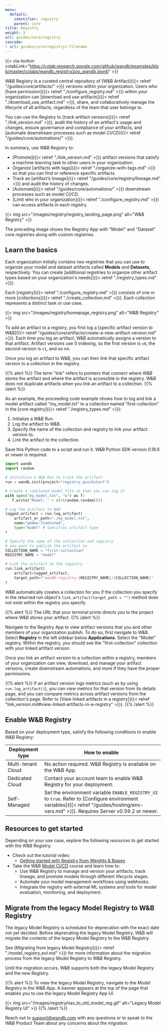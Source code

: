 ```yaml
---
menu:
  default:
    identifier: registry
    parent: core
title: Registry
weight: 3
url: guides/core/registry
cascade:
- url: guides/core/registry/:filename
---
```

{{< cta-button colabLink="https://colab.research.google.com/github/wandb/examples/blob/master/colabs/wandb_registry/zoo_wandb.ipynb" >}}

W&B Registry is a curated central repository of [W&B Artifact]({{< relref "/guides/core/artifacts/" >}}) versions within your organization. Users who [have permission]({{< relref "./configure_registry.md" >}}) within your organization can [download and use artifacts]({{< relref "./download_use_artifact.md" >}}), share, and collaboratively manage the lifecycle of all artifacts, regardless of the team that user belongs to.

You can use the Registry to [track artifact versions]({{< relref "./link_version.md" >}}), audit the history of an artifact's usage and changes, ensure governance and compliance of your artifacts, and [automate downstream processes such as model CI/CD]({{< relref "/guides/core/automations/" >}}).

In summary, use W&B Registry to:

- [Promote]({{< relref "./link_version.md" >}}) artifact versions that satisfy a machine learning task to other users in your organization.
- Organize [artifacts with tags]({{< relref "./organize-with-tags.md" >}}) so that you can find or reference specific artifacts.
- Track an [artifact’s lineage]({{< relref "/guides/core/registry/lineage.md" >}}) and audit the history of changes.
- [Automate]({{< relref "/guides/core/automations/" >}}) downstream processes such as model CI/CD.
- [Limit who in your organization]({{< relref "./configure_registry.md" >}}) can access artifacts in each registry.

<!-- - Quickly find or reference important artifacts with a unique identifier known as aliases.-->

{{< img src="/images/registry/registry_landing_page.png" alt="W&B Registry" >}}

The preceding image shows the Registry App with "Model" and "Dataset" core registries along with custom registries.


## Learn the basics
Each organization initially contains two registries that you can use to organize your model and dataset artifacts called **Models** and **Datasets**, respectively. You can create [additional registries to organize other artifact types based on your organization's needs]({{< relref "./registry_types.md" >}}). 

Each [registry]({{< relref "./configure_registry.md" >}}) consists of one or more [collections]({{< relref "./create_collection.md" >}}). Each collection represents a distinct task or use case.

{{< img src="/images/registry/homepage_registry.png" alt="W&B Registry" >}}

To add an artifact to a registry, you first log a [specific artifact version to W&B]({{< relref "/guides/core/artifacts/create-a-new-artifact-version.md" >}}). Each time you log an artifact, W&B automatically assigns a version to that artifact. Artifact versions use 0 indexing, so the first version is `v0`, the second version is `v1`, and so on. 

Once you log an artifact to W&B, you can then link that specific artifact version to a collection in the registry. 

{{% alert %}}
The term "link" refers to pointers that connect where W&B stores the artifact and where the artifact is accessible in the registry. W&B does not duplicate artifacts when you link an artifact to a collection.
{{% /alert %}}

As an example, the proceeding code example shows how to log and link a model artifact called "my_model.txt" to a collection named "first-collection" in the [core registry]({{< relref "./registry_types.md" >}}):

1. Initialize a W&B Run.
2. Log the artifact to W&B.
3. Specify the name of the collection and registry to link your artifact version to.
4. Link the artifact to the collection.

Save this Python code to a script and run it. W&B Python SDK version 0.18.6 or newer is required.

```python title="hello_collection.py"
import wandb
import random

# Initialize a W&B Run to track the artifact
run = wandb.init(project="registry_quickstart") 

# Create a simulated model file so that you can log it
with open("my_model.txt", "w") as f:
   f.write("Model: " + str(random.random()))

# Log the artifact to W&B
logged_artifact = run.log_artifact(
    artifact_or_path="./my_model.txt", 
    name="gemma-finetuned", 
    type="model" # Specifies artifact type
)

# Specify the name of the collection and registry
# you want to publish the artifact to
COLLECTION_NAME = "first-collection"
REGISTRY_NAME = "model"

# Link the artifact to the registry
run.link_artifact(
    artifact=logged_artifact, 
    target_path=f"wandb-registry-{REGISTRY_NAME}/{COLLECTION_NAME}"
)
```

W&B automatically creates a collection for you if the collection you specify in the returned run object's `link_artifact(target_path = "")` method does not exist within the registry you specify.

{{% alert %}}
The URL that your terminal prints directs you to the project where W&B stores your artifact. 
{{% /alert %}}

Navigate to the Registry App to view artifact versions that you and other members of your organization publish. To do so, first navigate to W&B. Select **Registry** in the left sidebar below **Applications**. Select the "Model" registry. Within the registry, you should see the "first-collection" collection with your linked artifact version.

Once you link an artifact version to a collection within a registry, members of your organization can view, download, and manage your artifact versions, create downstream automations, and more if they have the proper permissions.

{{% alert %}}
If an artifact version logs metrics (such as by using `run.log_artifact()`), you can view metrics for that version from its details page, and you can compare metrics across artifact versions from the collection's page. Refer to [View linked artifacts in a registry]({{< relref "link_version.md#view-linked-artifacts-in-a-registry" >}}).
{{% /alert %}}

## Enable W&B Registry

Based on your deployment type, satisfy the following conditions to enable W&B Registry:

| Deployment type | How to enable |
| ----- | ----- |
| Multi-tenant Cloud | No action required. W&B Registry is available on the W&B App. |
| Dedicated Cloud | Contact your account team to enable W&B Registry for your deployment. |
| Self-Managed | Set the environment variable `ENABLE_REGISTRY_UI` to `true`. Refer to [Configure environment variables]({{< relref "/guides/hosting/env-vars.md" >}}). Requires Server v0.59.2 or newer. |


## Resources to get started

Depending on your use case, explore the following resources to get started with the W&B Registry:

* Check out the tutorial video:
    * [Getting started with Registry from Weights & Biases](https://www.youtube.com/watch?v=p4XkVOsjIeM)
* Take the W&B [Model CI/CD](https://www.wandb.courses/courses/enterprise-model-management) course and learn how to:
    * Use W&B Registry to manage and version your artifacts, track lineage, and promote models through different lifecycle stages.
    * Automate your model management workflows using webhooks.
    * Integrate the registry with external ML systems and tools for model evaluation, monitoring, and deployment.



## Migrate from the legacy Model Registry to W&B Registry

The legacy Model Registry is scheduled for deprecation with the exact date not yet decided. Before deprecating the legacy Model Registry, W&B will migrate the contents of the legacy Model Registry to the W&B Registry. 


See [Migrating from legacy Model Registry]({{< relref "./model_registry_eol.md" >}}) for more information about the migration process from the legacy Model Registry to W&B Registry.

Until the migration occurs, W&B supports both the legacy Model Registry and the new Registry. 

{{% alert %}}
To view the legacy Model Registry, navigate to the Model Registry in the W&B App. A banner appears at the top of the page that enables you to use the legacy Model Registry App UI.

{{< img src="/images/registry/nav_to_old_model_reg.gif" alt="Legacy Model Registry UI" >}}
{{% /alert %}}


Reach out to support@wandb.com with any questions or to speak to the W&B Product Team about any concerns about the migration.